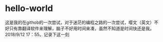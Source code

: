 # hello-world

这是我的在githob的一次尝试，对于迷茫的编程之路的一次尝试，嘤文（英文）不好只有靠翻译软件来理解，脑子不好用时间来凑，虽然不知道是时间快还是我。2018/9/12 17：55。记录下这一刻
